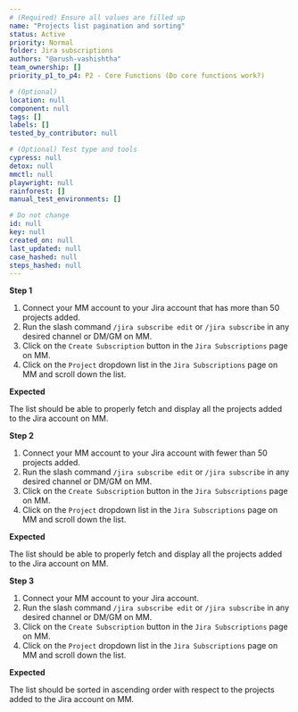 ```yaml
---
# (Required) Ensure all values are filled up
name: "Projects list pagination and sorting"
status: Active
priority: Normal
folder: Jira subscriptions
authors: "@arush-vashishtha"
team_ownership: []
priority_p1_to_p4: P2 - Core Functions (Do core functions work?)

# (Optional)
location: null
component: null
tags: []
labels: []
tested_by_contributor: null

# (Optional) Test type and tools
cypress: null
detox: null
mmctl: null
playwright: null
rainforest: []
manual_test_environments: []

# Do not change
id: null
key: null
created_on: null
last_updated: null
case_hashed: null
steps_hashed: null
---
```


**Step 1**

1. Connect your MM account to your Jira account that has more than 50 projects added.
2. Run the slash command `/jira subscribe edit` or `/jira subscribe` in any desired channel or DM/GM on MM.
3. Click on the `Create Subscription` button in the `Jira Subscriptions` page on MM.
4. Click on the `Project` dropdown list in the `Jira Subscriptions` page on MM and scroll down the list.

**Expected**

The list should be able to properly fetch and display all the projects added to the Jira account on MM.

**Step 2**

1. Connect your MM account to your Jira account with fewer than 50 projects added.
2. Run the slash command `/jira subscribe edit` or `/jira subscribe` in any desired channel or DM/GM on MM.
3. Click on the `Create Subscription` button in the `Jira Subscriptions` page on MM.
4. Click on the `Project` dropdown list in the `Jira Subscriptions` page on MM and scroll down the list.

**Expected**

The list should be able to properly fetch and display all the projects added to the Jira account on MM.

**Step 3**

1. Connect your MM account to your Jira account.
2. Run the slash command `/jira subscribe edit` or `/jira subscribe` in any desired channel or DM/GM on MM.
3. Click on the `Create Subscription` button in the `Jira Subscriptions` page on MM.
4. Click on the `Project` dropdown list in the `Jira Subscriptions` page on MM and scroll down the list.

**Expected**

The list should be sorted in ascending order with respect to the projects added to the Jira account on MM.